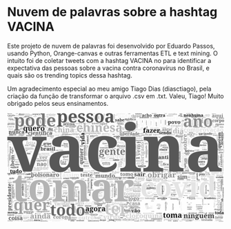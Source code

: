 # Nuvem de palavras sobre a hashtag VACINA

Este projeto de nuvem de palavras foi desenvolvido por Eduardo Passos, usando Python, Orange-canvas e outras ferramentas ETL e text mining. O intuito foi de coletar tweets com a hashtag VACINA no para identificar a expectativa das pessoas sobre a vacina contra coronavírus no Brasil, e quais são os trending topics dessa hashtag.

Um agradecimento especial ao meu amigo Tiago Dias (diasctiago), pela criação da função de transformar o arquivo .csv em .txt.
Valeu, Tiago! Muito obrigado pelos seus ensinamentos.

<img src="export/word_cloud1.png">
